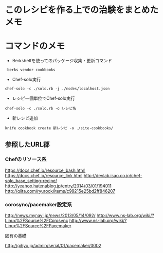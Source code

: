 # このレシピを作る上での治験をまとめたメモ

# コマンドのメモ

+ Berkshelfを使ってのパッケージ収集・更新コマンド

` berks vendor cookbooks`

+ Chef-solo実行

`chef-solo -c ./solo.rb -j ./nodes/localhost.json`

+ レシピ一個単位でChef-solo実行

`chef-solo -c ./solo.rb -o レシピ名`

+ 新レシピ追加

`knife cookbook create 新レシピ -o ./site-cookbooks/`


## 参照したURL郡

### Chefのリソース系

https://docs.chef.io/resource_bash.html
https://docs.chef.io/resource_link.html
http://devlab.isao.co.jp/chef-solo_base_setting-recipe/
http://yeahoo.hatenablog.jp/entry/2014/03/01/194011
http://qiita.com/ryurock/items/c99215e25bd2ff846207

### corosync/pacemaker設定系

http://news.mynavi.jp/news/2013/05/14/092/
http://www.ns-lab.org/wiki/?Linux%2FSource%2FCorosync
http://www.ns-lab.org/wiki/?Linux%2FSource%2FPacemaker

固有の基礎

http://gihyo.jp/admin/serial/01/pacemaker/0002
